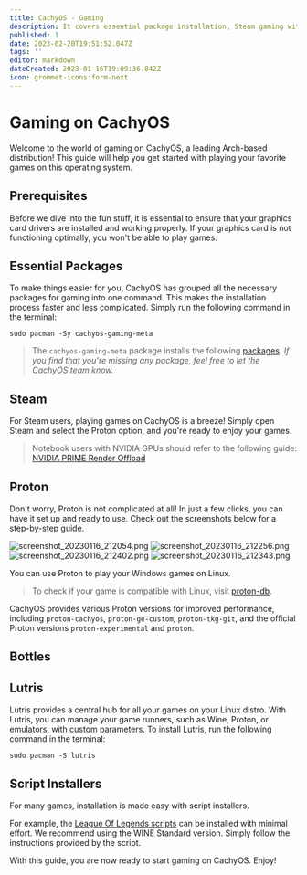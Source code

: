 ```yaml
---
title: CachyOS - Gaming
description: It covers essential package installation, Steam gaming with Proton, various Proton version options, Lutris as a central hub for all games, and script installers for popular games like League of Legends.
published: 1
date: 2023-02-20T19:51:52.047Z
tags: ''
editor: markdown
dateCreated: 2023-01-16T19:09:36.842Z
icon: grommet-icons:form-next
---
```


# Gaming on CachyOS

Welcome to the world of gaming on CachyOS, a leading Arch-based distribution! This guide will help you get started with playing your favorite games on this operating system.

## Prerequisites

Before we dive into the fun stuff, it is essential to ensure that your graphics card drivers are installed and working properly. If your graphics card is not functioning optimally, you won't be able to play games.

## Essential Packages

To make things easier for you, CachyOS has grouped all the necessary packages for gaming into one command. This makes the installation process faster and less complicated. Simply run the following command in the terminal:

```
sudo pacman -Sy cachyos-gaming-meta
```

> The `cachyos-gaming-meta` package installs the following [packages](https://github.com/CachyOS/CachyOS-PKGBUILDS/blob/master/cachyos-gaming-meta/PKGBUILD). _If you find that you're missing any package, feel free to let the CachyOS team know._

## Steam

For Steam users, playing games on CachyOS is a breeze! Simply open Steam and select the Proton option, and you're ready to enjoy your games.

> Notebook users with NVIDIA GPUs should refer to the following guide: [NVIDIA PRIME Render Offload](https://wiki.cachyos.org/en/notebooks)

## Proton

Don't worry, Proton is not complicated at all! In just a few clicks, you can have it set up and ready to use. Check out the screenshots below for a step-by-step guide.

![screenshot_20230116_212054.png](/Images/screenshot_20230116_212054.png)
![screenshot_20230116_212256.png](/Images/screenshot_20230116_212256.png)
![screenshot_20230116_212402.png](/Images/screenshot_20230116_212402.png)
![screenshot_20230116_212343.png](/Images/screenshot_20230116_212343.png)

You can use Proton to play your Windows games on Linux.

> To check if your game is compatible with Linux, visit [proton-db](https://www.protondb.com/).

CachyOS provides various Proton versions for improved performance, including `proton-cachyos`, `proton-ge-custom`, `proton-tkg-git`, and the official Proton versions `proton-experimental` and `proton`.

## Bottles

## Lutris

Lutris provides a central hub for all your games on your Linux distro. With Lutris, you can manage your game runners, such as Wine, Proton, or emulators, with custom parameters. To install Lutris, run the following command in the terminal:

```
sudo pacman -S lutris
```

## Script Installers

For many games, installation is made easy with script installers.

For example, the [League Of Legends scripts](https://lutris.net/games/league-of-legends/) can be installed with minimal effort. We recommend using the WINE Standard version. Simply follow the instructions provided by the script.

With this guide, you are now ready to start gaming on CachyOS. Enjoy!
